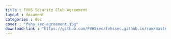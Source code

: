 ```yaml
---
title : FVHS Security Club Agreement
layout : document
categories : doc
cover : "fvhs_sec_agreement.jpg"
download-link : "https://github.com/FVHSsec/fvhssec.github.io/raw/master/libraries/shares/documents/Fountain%20Valley%20High%20School%20Cyber%20Security%20Club%20Agreement.pdf"
---
```

